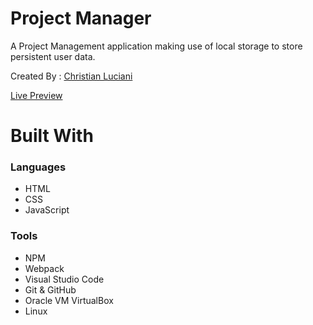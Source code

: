 # Project Manager
<p>A Project Management application making use of local storage to store persistent user data.</p>
<p>Created By : <a href="https://github.com/LucianiChristian">Christian Luciani</a></p> 
<a href="https://lucianichristian.github.io/to-do-list/">Live Preview</a>

# Built With
<h3> Languages </h3>
<ul>
  <li>HTML</li>
  <li>CSS</li>
  <li>JavaScript</li>
</ul>
<h3> Tools </h3>
<ul>
  <li>NPM</li>
  <li>Webpack</li>
  <li>Visual Studio Code</li>
  <li>Git & GitHub</li>
  <li>Oracle VM VirtualBox </li>
  <li>Linux</li>
</ul>
